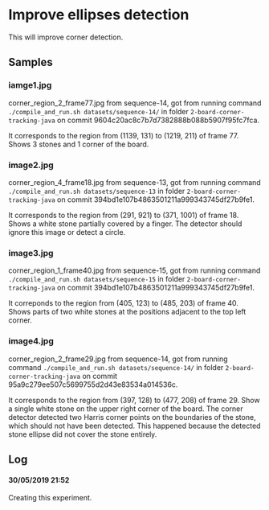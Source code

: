 Improve ellipses detection
==========================

This will improve corner detection.

Samples
-------

### iamge1.jpg

corner_region_2_frame77.jpg from sequence-14, got from running command
`./compile_and_run.sh datasets/sequence-14/` in folder
`2-board-corner-tracking-java` on commit
9604c20ac8c7b7d7382888b088b5907f95fc7fca.

It corresponds to the region from (1139, 131) to (1219, 211) of frame 77.
Shows 3 stones and 1 corner of the board.

### image2.jpg

corner_region_4_frame18.jpg from sequence-13, got from running command
`./compile_and_run.sh datasets/sequence-13` in folder
`2-board-corner-tracking-java` on commit
394bd1e107b4863501211a999343745df27b9fe1.

It corresponds to the region from (291, 921) to (371, 1001) of frame 18.
Shows a white stone partially covered by a finger. The detector should
ignore this image or detect a circle.

### image3.jpg

corner_region_1_frame40.jpg from sequence-15, got from running command
`./compile_and_run.sh datasets/sequence-15` in folder
`2-board-corner-tracking-java` on commit
394bd1e107b4863501211a999343745df27b9fe1.

It correponds to the region from (405, 123) to (485, 203) of frame 40.
Shows parts of two white stones at the positions adjacent to the top
left corner.

### image4.jpg

corner_region_2_frame29.jpg from sequence-14, got from running command
`./compile_and_run.sh datasets/sequence-14/` in folder
`2-board-corner-tracking-java` on commit
95a9c279ee507c5699755d2d43e83534a014536c.

It corresponds to the region from (397, 128) to (477, 208) of frame 29.
Show a single white stone on the upper right corner of the board. The
corner detector detected two Harris corner points on the boundaries of
the stone, which should not have been detected. This happened because
the detected stone ellipse did not cover the stone entirely.

Log
---

#### 30/05/2019 21:52

Creating this experiment. 
